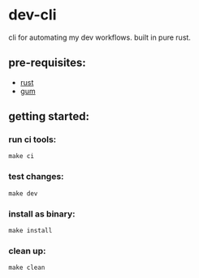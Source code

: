 # dev-cli

cli for automating my dev workflows. built in pure rust.

## pre-requisites:

- [rust](https://www.rust-lang.org/tools/install)
- [gum](https://github.com/charmbracelet/gum)

## getting started:

### run ci tools:

```shell
make ci
```

### test changes:

```shell
make dev
```

### install as binary:

```shell
make install
```

### clean up:

```shell
make clean
```
